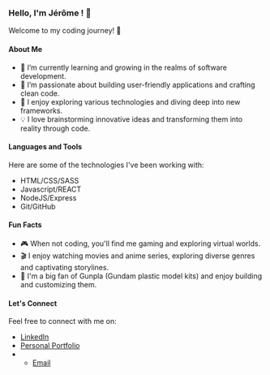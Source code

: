 ### Hello, I'm Jérôme ! 👋

Welcome to my coding journey! 🚀

#### About Me

- 🌱 I’m currently learning and growing in the realms of software development.
- 💼 I’m passionate about building user-friendly applications and crafting clean code.
- 🔭 I enjoy exploring various technologies and diving deep into new frameworks.
- 💡 I love brainstorming innovative ideas and transforming them into reality through code.

#### Languages and Tools

Here are some of the technologies I've been working with:

- HTML/CSS/SASS
- Javascript/REACT
- NodeJS/Express
- Git/GitHub

#### Fun Facts

- 🎮 When not coding, you'll find me gaming and exploring virtual worlds.
- 🎬 I enjoy watching movies and anime series, exploring diverse genres and captivating storylines.
- 🤖 I'm a big fan of Gunpla (Gundam plastic model kits) and enjoy building and customizing them.


#### Let's Connect

Feel free to connect with me on:

- [LinkedIn](https://www.linkedin.com/in/jerome-deroover/)
- [Personal Portfolio](https://derooverjerome.github.io/Portfolio-final/)
- - [Email](derooverjdr@gmail.com)
  

